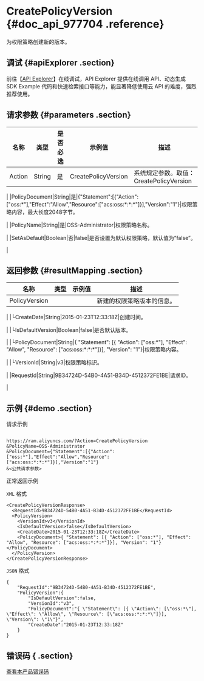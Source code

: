 # CreatePolicyVersion {#doc_api_977704 .reference}

为权限策略创建新的版本。

## 调试 {#apiExplorer .section}

前往【[API Explorer](https://api.aliyun.com/#product=Ram&api=CreatePolicyVersion)】在线调试，API Explorer 提供在线调用 API、动态生成 SDK Example 代码和快速检索接口等能力，能显著降低使用云 API 的难度，强烈推荐使用。

## 请求参数 {#parameters .section}

|名称|类型|是否必选|示例值|描述|
|--|--|----|---|--|
|Action|String|是|CreatePolicyVersion|系统规定参数。取值：CreatePolicyVersion

 |
|PolicyDocument|String|是|\{"Statement":\[\{"Action":\["oss:\*"\],"Effect":"Allow","Resource":\["acs:oss:\*:\*:\*"\]\}\],"Version":"1"\}|权限策略内容，最大长度2048字节。

 |
|PolicyName|String|是|OSS-Administrator|权限策略名称。

 |
|SetAsDefault|Boolean|否|false|是否设置为默认权限策略，默认值为“false”。

 |

## 返回参数 {#resultMapping .section}

|名称|类型|示例值|描述|
|--|--|---|--|
|PolicyVersion| | |新建的权限策略版本的信息。

 |
|└CreateDate|String|2015-01-23T12:33:18Z|创建时间。

 |
|└IsDefaultVersion|Boolean|false|是否默认版本。

 |
|└PolicyDocument|String|\{ "Statement": \[\{ "Action": \["oss:\*"\], "Effect": "Allow", "Resource": \["acs:oss:\*:\*:\*"\]\}\], "Version": "1"\}|权限策略内容。

 |
|└VersionId|String|v3|权限策略标识。

 |
|RequestId|String|9B34724D-54B0-4A51-B34D-4512372FE1BE|请求ID。

 |

## 示例 {#demo .section}

请求示例

``` {#request_demo}

https://ram.aliyuncs.com/?Action=CreatePolicyVersion
&PolicyName=OSS-Administrator
&PolicyDocument={"Statement":[{"Action":["oss:*"],"Effect":"Allow","Resource":["acs:oss:*:*:*"]}],"Version":"1"}
&<公共请求参数>

```

正常返回示例

`XML` 格式

``` {#xml_return_success_demo}
<CreatePolicyVersionResponse>
  <RequestId>9B34724D-54B0-4A51-B34D-4512372FE1BE</RequestId>
  <PolicyVersion>
    <VersionId>v3</VersionId>
    <IsDefaultVersion>false</IsDefaultVersion>
    <CreateDate>2015-01-23T12:33:18Z</CreateDate>
    <PolicyDocument>{ "Statement": [{ "Action": ["oss:*"], "Effect": "Allow", "Resource": ["acs:oss:*:*:*"]}], "Version": "1"}</PolicyDocument>
  </PolicyVersion>
</CreatePolicyVersionResponse>

```

`JSON` 格式

``` {#json_return_success_demo}
{
	"RequestId":"9B34724D-54B0-4A51-B34D-4512372FE1BE",
	"PolicyVersion":{
		"IsDefaultVersion":false,
		"VersionId":"v3",
		"PolicyDocument":"{ \"Statement\": [{ \"Action\": [\"oss:*\"], \"Effect\": \"Allow\", \"Resource\": [\"acs:oss:*:*:*\"]}], \"Version\": \"1\"}",
		"CreateDate":"2015-01-23T12:33:18Z"
	}
}
```

## 错误码 { .section}

[查看本产品错误码](https://error-center.aliyun.com/status/product/Ram)

